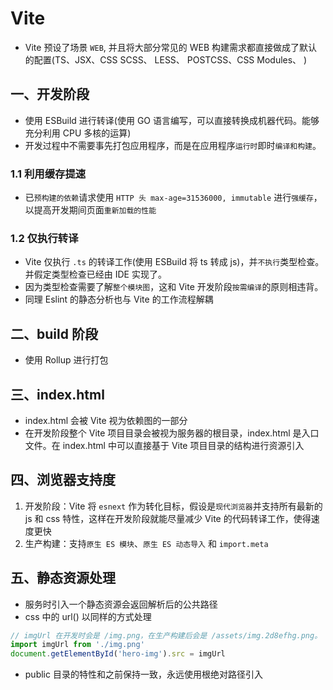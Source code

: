 # Vite

* Vite 预设了场景 `WEB`, 并且将大部分常见的 WEB 构建需求都直接做成了默认的配置(TS、JSX、CSS SCSS、 LESS、 POSTCSS、CSS Modules、 )

## 一、开发阶段

* 使用 ESBuild 进行转译(使用 GO 语言编写，可以直接转换成机器代码。能够充分利用 CPU 多核的运算)
* 开发过程中不需要事先打包应用程序，而是在应用程序`运行时`即时`编译和构建`。

### 1.1 利用缓存提速

* 已`预构建的依赖`请求使用 `HTTP 头 max-age=31536000, immutable` 进行`强缓存`，以提高开发期间页面`重新加载的性能`

### 1.2 仅执行转译

* Vite 仅执行 `.ts` 的转译工作(使用 ESBuild 将 ts 转成 js)，并`不执行`类型检查。并假定类型检查已经由 IDE 实现了。
* 因为类型检查需要了解`整个模块图`，这和 Vite 开发阶段`按需编译`的原则相违背。
* 同理 Eslint 的静态分析也与 Vite 的工作流程解耦
  
## 二、build 阶段

* 使用 Rollup 进行打包

## 三、index.html

* index.html 会被 Vite 视为依赖图的一部分
* 在开发阶段整个 Vite 项目目录会被视为服务器的根目录，index.html 是入口文件。在 index.html 中可以直接基于 Vite 项目目录的结构进行资源引入

## 四、浏览器支持度

1. 开发阶段：Vite 将 `esnext` 作为转化目标，假设是`现代浏览器`并支持所有最新的 js 和 css 特性，这样在开发阶段就能尽量减少 Vite 的代码转译工作，使得速度更快
2. 生产构建：支持`原生 ES 模块`、`原生 ES 动态导入` 和 `import.meta`

## 五、静态资源处理

* 服务时引入一个静态资源会返回解析后的公共路径
* css 中的 url() 以同样的方式处理
  
```js
// imgUrl 在开发时会是 /img.png，在生产构建后会是 /assets/img.2d8efhg.png。
import imgUrl from './img.png'
document.getElementById('hero-img').src = imgUrl
```

* public 目录的特性和之前保持一致，永远使用根绝对路径引入

